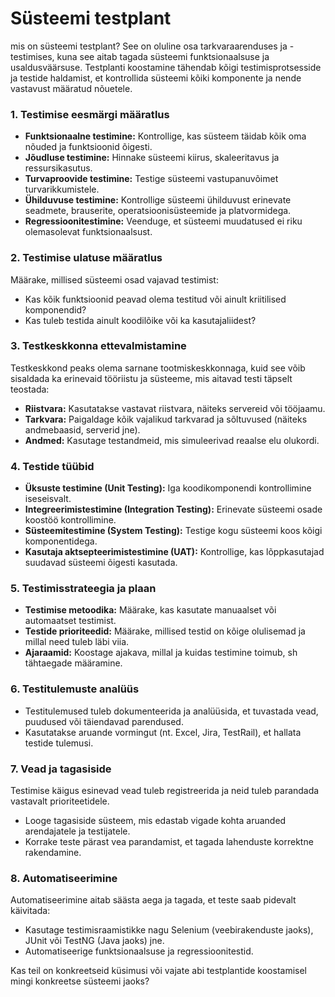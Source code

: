 # Süsteemi testplant


mis on süsteemi testplant? 
See on oluline osa tarkvaraarenduses ja -testimises, kuna see aitab tagada süsteemi funktsionaalsuse ja usaldusväärsuse. Testplanti koostamine tähendab kõigi testimisprotsesside ja testide haldamist, et kontrollida süsteemi kõiki komponente ja nende vastavust määratud nõuetele.

### 1. **Testimise eesmärgi määratlus**
   - **Funktsionaalne testimine:** Kontrollige, kas süsteem täidab kõik oma nõuded ja funktsioonid õigesti.
   - **Jõudluse testimine:** Hinnake süsteemi kiirus, skaleeritavus ja ressursikasutus.
   - **Turvaproovide testimine:** Testige süsteemi vastupanuvõimet turvarikkumistele.
   - **Ühilduvuse testimine:** Kontrollige süsteemi ühilduvust erinevate seadmete, brauserite, operatsioonisüsteemide ja platvormidega.
   - **Regressioonitestimine:** Veenduge, et süsteemi muudatused ei riku olemasolevat funktsionaalsust.

### 2. **Testimise ulatuse määratlus**
   Määrake, millised süsteemi osad vajavad testimist:
   - Kas kõik funktsioonid peavad olema testitud või ainult kriitilised komponendid?
   - Kas tuleb testida ainult koodilõike või ka kasutajaliidest?

### 3. **Testkeskkonna ettevalmistamine**
   Testkeskkond peaks olema sarnane tootmiskeskkonnaga, kuid see võib sisaldada ka erinevaid tööriistu ja süsteeme, mis aitavad testi täpselt teostada:
   - **Riistvara:** Kasutatakse vastavat riistvara, näiteks servereid või tööjaamu.
   - **Tarkvara:** Paigaldage kõik vajalikud tarkvarad ja sõltuvused (näiteks andmebaasid, serverid jne).
   - **Andmed:** Kasutage testandmeid, mis simuleerivad reaalse elu olukordi.

### 4. **Testide tüübid**
   - **Üksuste testimine (Unit Testing):** Iga koodikomponendi kontrollimine iseseisvalt.
   - **Integreerimistestimine (Integration Testing):** Erinevate süsteemi osade koostöö kontrollimine.
   - **Süsteemitestimine (System Testing):** Testige kogu süsteemi koos kõigi komponentidega.
   - **Kasutaja aktsepteerimistestimine (UAT):** Kontrollige, kas lõppkasutajad suudavad süsteemi õigesti kasutada.

### 5. **Testimisstrateegia ja plaan**
   - **Testimise metoodika:** Määrake, kas kasutate manuaalset või automaatset testimist.
   - **Testide prioriteedid:** Määrake, millised testid on kõige olulisemad ja millal need tuleb läbi viia.
   - **Ajaraamid:** Koostage ajakava, millal ja kuidas testimine toimub, sh tähtaegade määramine.

### 6. **Testitulemuste analüüs**
   - Testitulemused tuleb dokumenteerida ja analüüsida, et tuvastada vead, puudused või täiendavad parendused.
   - Kasutatakse aruande vormingut (nt. Excel, Jira, TestRail), et hallata testide tulemusi.

### 7. **Vead ja tagasiside**
   Testimise käigus esinevad vead tuleb registreerida ja neid tuleb parandada vastavalt prioriteetidele.
   - Looge tagasiside süsteem, mis edastab vigade kohta aruanded arendajatele ja testijatele.
   - Korrake teste pärast vea parandamist, et tagada lahenduste korrektne rakendamine.

### 8. **Automatiseerimine**
   Automatiseerimine aitab säästa aega ja tagada, et teste saab pidevalt käivitada:
   - Kasutage testimisraamistikke nagu Selenium (veebirakenduste jaoks), JUnit või TestNG (Java jaoks) jne.
   - Automatiseerige funktsionaalsuse ja regressioonitestid.

Kas teil on konkreetseid küsimusi või vajate abi testplantide koostamisel mingi konkreetse süsteemi jaoks?
